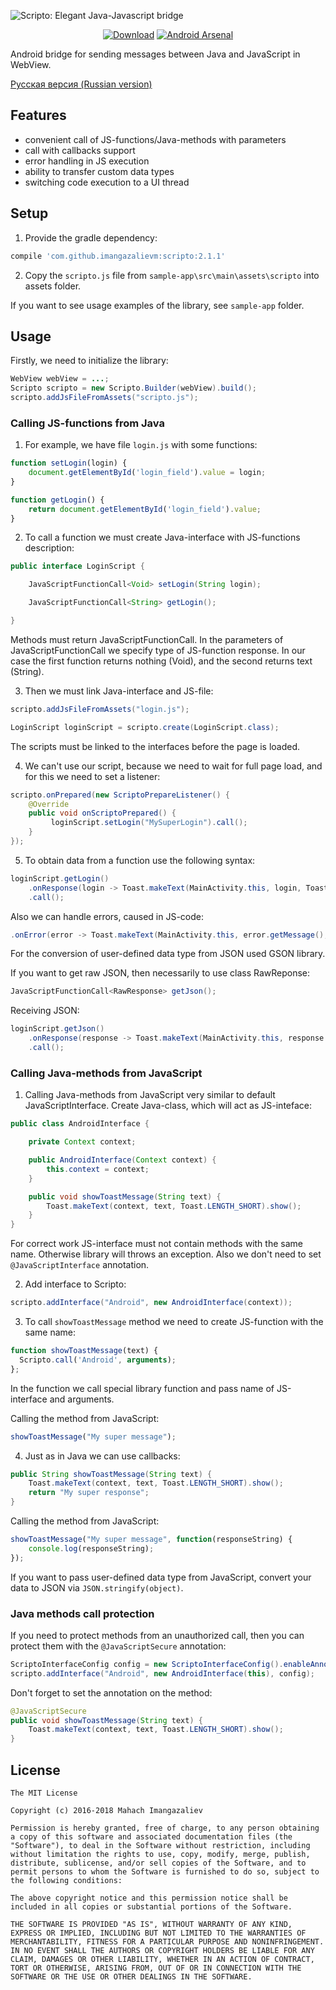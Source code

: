 ![Scripto: Elegant Java-Javascript bridge](art/Scripto.png)

<p align="center">
<a href="https://bintray.com/imangazaliev/maven/scripto/_latestVersion"><img alt="Download" src="https://api.bintray.com/packages/imangazaliev/maven/scripto/images/download.svg" /></a>
<a href="https://android-arsenal.com/details/1/3983"><img alt="Android Arsenal" src="https://img.shields.io/badge/Android%20Arsenal-Scripto-brightgreen.svg?style=flat" /></a>
</p>

Android bridge for sending messages between Java and JavaScript in WebView.

[Русская версия (Russian version)](README-RU.md)

## Features

- convenient call of JS-functions/Java-methods with parameters
- call with callbacks support
- error handling in JS execution
- ability to transfer custom data types
- switching code execution to a UI thread

## Setup

1. Provide the gradle dependency:

```gradle
compile 'com.github.imangazalievm:scripto:2.1.1'
```

2. Copy the `scripto.js` file from `sample-app\src\main\assets\scripto` into assets folder.

If you want to see usage examples of the library, see `sample-app` folder.

## Usage

Firstly, we need to initialize the library:

```java
WebView webView = ...;
Scripto scripto = new Scripto.Builder(webView).build();
scripto.addJsFileFromAssets("scripto.js");
```


### Calling JS-functions from Java

1. For example, we have file ```login.js``` with some functions:

```javascript
function setLogin(login) {
    document.getElementById('login_field').value = login;
}

function getLogin() {
    return document.getElementById('login_field').value;
}
```

2. To call a function we must create Java-interface with JS-functions description:

```java
public interface LoginScript {

    JavaScriptFunctionCall<Void> setLogin(String login);

    JavaScriptFunctionCall<String> getLogin();

}
```

Methods must return JavaScriptFunctionCall. In the parameters of JavaScriptFunctionCall we specify type of JS-function response. In our case the first function returns nothing (Void), and the second returns text (String).

3. Then we must link Java-interface and JS-file:

```java
scripto.addJsFileFromAssets("login.js");

LoginScript loginScript = scripto.create(LoginScript.class);
```

The scripts must be linked to the interfaces before the page is loaded.

4. We can't use our script, because we need to wait for full page load, and for this we need to set a listener:

```java
scripto.onPrepared(new ScriptoPrepareListener() {
    @Override
    public void onScriptoPrepared() {
         loginScript.setLogin("MySuperLogin").call();
    }
});
```

5. To obtain data from a function use the following syntax:

```java
loginScript.getLogin()
    .onResponse(login -> Toast.makeText(MainActivity.this, login, Toast.LENGTH_LONG).show())
    .call();
```

Also we can handle errors, caused in JS-code:

```java
.onError(error -> Toast.makeText(MainActivity.this, error.getMessage(), Toast.LENGTH_SHORT).show())
```

For the conversion of user-defined data type from JSON used GSON library.

If you want to get raw JSON, then necessarily to use class RawReponse:

```java
JavaScriptFunctionCall<RawResponse> getJson();
```

Receiving JSON:

```java
loginScript.getJson()
    .onResponse(response -> Toast.makeText(MainActivity.this, response.getResponse(), Toast.LENGTH_LONG).show())
    .call();
```

### Calling Java-methods from JavaScript

1. Calling Java-methods from JavaScript very similar to default JavaScriptInterface. Create Java-class, which will act as JS-inteface:

```java
public class AndroidInterface {

    private Context context;

    public AndroidInterface(Context context) {
        this.context = context;
    }

    public void showToastMessage(String text) {
        Toast.makeText(context, text, Toast.LENGTH_SHORT).show();
    }
}
```
For correct work JS-interface must not contain methods with the same name. Otherwisе library will throws an exception. Also we don't need to set ```@JavaScriptInterface``` annotation.

2. Add interface to Scripto:

```java
scripto.addInterface("Android", new AndroidInterface(context));
```

3. To call ```showToastMessage``` method we need to create JS-function with the same name:

```javascript
function showToastMessage(text) {
  Scripto.call('Android', arguments);
};
```

In the function we call special library function  and pass name of JS-interface  and arguments.

Calling the method from JavaScript:

```javascript
showToastMessage("My super message");
```

4. Just as in Java we can use callbacks:

```java
public String showToastMessage(String text) {
    Toast.makeText(context, text, Toast.LENGTH_SHORT).show();
    return "My super response";
}
```

Calling the method from JavaScript:

```javascript
showToastMessage("My super message", function(responseString) {
    console.log(responseString);
});
```

If you want to pass  user-defined data type from JavaScript, convert your data to JSON via ```JSON.stringify(object)```.

### Java methods call protection

If you need to protect methods from an unauthorized call, then you can protect them with the ```@JavaScriptSecure``` annotation:

```java
ScriptoInterfaceConfig config = new ScriptoInterfaceConfig().enableAnnotationProtection(true);
scripto.addInterface("Android", new AndroidInterface(this), config);
```

Don't forget to set the annotation on the method:

```java
@JavaScriptSecure
public void showToastMessage(String text) {
    Toast.makeText(context, text, Toast.LENGTH_SHORT).show();
}
```

## License

```
The MIT License

Copyright (c) 2016-2018 Mahach Imangazaliev

Permission is hereby granted, free of charge, to any person obtaining a copy of this software and associated documentation files (the "Software"), to deal in the Software without restriction, including without limitation the rights to use, copy, modify, merge, publish, distribute, sublicense, and/or sell copies of the Software, and to permit persons to whom the Software is furnished to do so, subject to the following conditions:

The above copyright notice and this permission notice shall be included in all copies or substantial portions of the Software.

THE SOFTWARE IS PROVIDED "AS IS", WITHOUT WARRANTY OF ANY KIND, EXPRESS OR IMPLIED, INCLUDING BUT NOT LIMITED TO THE WARRANTIES OF MERCHANTABILITY, FITNESS FOR A PARTICULAR PURPOSE AND NONINFRINGEMENT. IN NO EVENT SHALL THE AUTHORS OR COPYRIGHT HOLDERS BE LIABLE FOR ANY CLAIM, DAMAGES OR OTHER LIABILITY, WHETHER IN AN ACTION OF CONTRACT, TORT OR OTHERWISE, ARISING FROM, OUT OF OR IN CONNECTION WITH THE SOFTWARE OR THE USE OR OTHER DEALINGS IN THE SOFTWARE.
```
